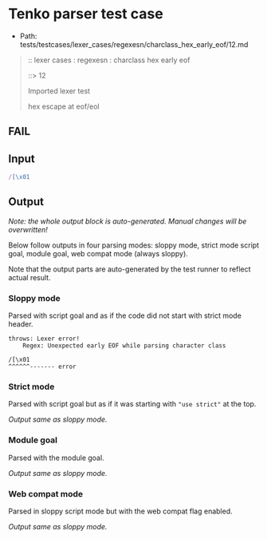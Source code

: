 # Tenko parser test case

- Path: tests/testcases/lexer_cases/regexesn/charclass_hex_early_eof/12.md

> :: lexer cases : regexesn : charclass hex early eof
>
> ::> 12
>
> Imported lexer test
>
> hex escape at eof/eol

## FAIL

## Input

`````js
/[\x01
`````

## Output

_Note: the whole output block is auto-generated. Manual changes will be overwritten!_

Below follow outputs in four parsing modes: sloppy mode, strict mode script goal, module goal, web compat mode (always sloppy).

Note that the output parts are auto-generated by the test runner to reflect actual result.

### Sloppy mode

Parsed with script goal and as if the code did not start with strict mode header.

`````
throws: Lexer error!
    Regex: Unexpected early EOF while parsing character class

/[\x01
^^^^^^------- error
`````

### Strict mode

Parsed with script goal but as if it was starting with `"use strict"` at the top.

_Output same as sloppy mode._

### Module goal

Parsed with the module goal.

_Output same as sloppy mode._

### Web compat mode

Parsed in sloppy script mode but with the web compat flag enabled.

_Output same as sloppy mode._
